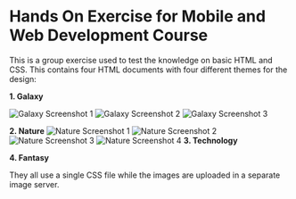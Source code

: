 # Hands On Exercise for Mobile and Web Development Course

This is a group exercise used to test the knowledge on basic HTML and CSS. This contains four HTML documents with four different themes for the design:

**1. Galaxy**

![Galaxy Screenshot 1](https://i.postimg.cc/wMqxCHZV/galaxy-screenshot-1.png)
![Galaxy Screenshot 2](https://i.postimg.cc/ydz8T0T2/galaxy-screenshot-2.png)
![Galaxy Screenshot 3](https://i.postimg.cc/ZqNq3w6r/galaxy-screenshot-3.png)

**2. Nature**
![Nature Screenshot 1](https://i.postimg.cc/bvpKggCT/page1.jpg)
![Nature Screenshot 2](https://i.postimg.cc/nrj5rPrH/page2.jpg)
![Nature Screenshot 3](https://i.postimg.cc/4xPTrjhM/page3.jpg)
![Nature Screenshot 4](https://i.postimg.cc/8z12Bwnb/page4.jpg)
**3. Technology**

**4. Fantasy**

They all use a single CSS file while the images are uploaded in a separate image server.
